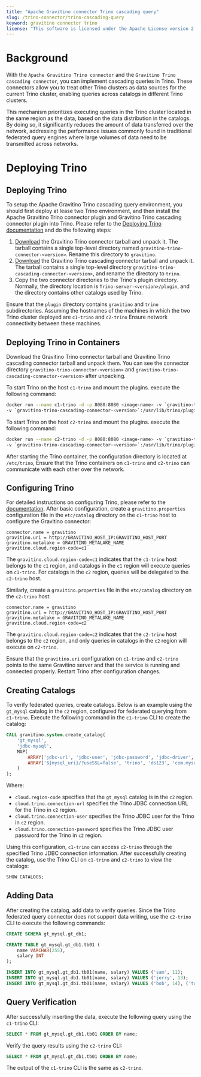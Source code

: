 ```yaml
---
title: "Apache Gravitino connector Trino cascading query"
slug: /trino-connector/trino-cascading-query
keyword: gravitino connector trino
license: "This software is licensed under the Apache License version 2."
---
```


# Background
With the `Apache Gravitino Trino connector` and the `Gravitino Trino cascading connector`, you can implement cascading queries in Trino.
These connectors allow you to treat other Trino clusters as data sources for the current Trino cluster,
enabling queries across catalogs in different Trino clusters.

This mechanism prioritizes executing queries in the Trino cluster located in the same region as the data,
based on the data distribution in the catalogs. By doing so, it significantly reduces the amount of data
transferred over the network, addressing the performance issues commonly found in traditional federated query engines
where large volumes of data need to be transmitted across networks.

# Deploying Trino

## Deploying Trino

To setup the Apache Gravitino Trino cascading query environment, you should first deploy at lease two Trino environment,
and then install the Apache Gravitino Trino connector plugin and Gravitino Trino cascading connector plugin into Trino.
Please refer to the [Deploying Trino documentation](installation.md) and do the following steps:

1. [Download](https://github.com/apache/gravitino/releases) the Gravitino Trino connector tarball and unpack it.
   The tarball contains a single top-level directory named `gravitino-trino-connector-<version>`. Rename this directory to `gravitino`.
2. [Download](https://github.com/datastrato/trino-cascading-connector/releases) the Gravitino Trino cascading connector tarball and unpack it.
   The tarball contains a single top-level directory `gravitino-trino-cascading-connector-<version>`, and rename the directory to `trino`.
3. Copy the two connector directories to the Trino's plugin directory.
   Normally, the directory location is `Trino-server-<version>/plugin`, and the directory contains other catalogs used by Trino.

Ensure that the `plugin` directory contains `gravitino` and `trino` subdirectories.
Assuming the hostnames of the machines in which the two Trino cluster deployed are `c1-trino` and `c2-trino` 
Ensure network connectivity between these machines. 

## Deploying Trino in Containers

Download the Gravitino Trino connector tarball and Gravitino Trino cascading connector tarball and unpack them.
You can see the connector directory `gravitino-trino-connector-<version>` and `gravitino-trino-cascading-connector-<version>`
after unpacking. 

To start Trino on the host `c1-trino` and mount the plugins. execute the following command:

```bash
docker run --name c1-trino -d -p 8080:8080 <image-name> -v `gravitino-trino-connector-<version>`:/usr/lib/trino/plugin/gravitino   
-v `gravitino-trino-cascading-connector-<version>`:/usr/lib/trino/plugin/trino
```

To start Trino on the host `c2-trino` and mount the plugins. execute the following command:

```bash
docker run --name c2-trino -d -p 8080:8080 <image-name> -v `gravitino-trino-connector-<version>`:/usr/lib/trino/plugin/gravitino   
-v `gravitino-trino-cascading-connector-<version>`:/usr/lib/trino/plugin/trino
```

After starting the Trino container, the configuration directory is located at `/etc/trino`, 
Ensure that the Trino containers on `c1-trino` and `c2-trino` can communicate with each other over the network.

## Configuring Trino

For detailed instructions on configuring Trino, 
please refer to the [documentation](https://trino.io/docs/current/installation/deployment.html#configuring-trino). 
After basic configuration, create a `gravitino.properties` configuration file in the `etc/catalog` directory 
on the `c1-trino` host to configure the Gravitino connector:

```text
connector.name = gravitino
gravitino.uri = http://GRAVITINO_HOST_IP:GRAVITINO_HOST_PORT
gravitino.metalake = GRAVITINO_METALAKE_NAME
gravitino.cloud.region-code=c1
```

The `gravitino.cloud.region-code=c1` indicates that the `c1-trino` host belongs to the `c1` region, 
and catalogs in the `c1` region will execute queries on `c1-trino`. 
For catalogs in the `c2` region, queries will be delegated to the `c2-trino` host. 

Similarly, create a `gravitino.properties` file in the `etc/catalog` directory on the `c2-trino` host:

```test
connector.name = gravitino
gravitino.uri = http://GRAVITINO_HOST_IP:GRAVITINO_HOST_PORT
gravitino.metalake = GRAVITINO_METALAKE_NAME
gravitino.cloud.region-code=c2
```

The `gravitino.cloud.region-code=c2` indicates that the `c2-trino` host belongs to the `c2` region, 
and only queries in catalogs in the `c2` region will execute on `c2-trino`. 

Ensure that the `gravitino.uri` configuration on `c1-trino` and `c2-trino` points to the same Gravitino server and 
that the service is running and connected properly. Restart Trino after configuration changes.

## Creating Catalogs

To verify federated queries, create catalogs. 
Below is an example using the `gt_mysql` catalog in the `c2` region, configured for federated querying from `c1-trino`. 
Execute the following command in the `c1-trino` CLI to create the catalog:

```sql
CALL gravitino.system.create_catalog(
    'gt_mysql',
    'jdbc-mysql',
    MAP(
        ARRAY['jdbc-url', 'jdbc-user', 'jdbc-password', 'jdbc-driver', 'cloud.region-code', 'cloud.trino.connection-url', 'cloud.trino.connection-user', 'cloud.trino.connection-password'],
        ARRAY['${mysql_uri}/?useSSL=false', 'trino', 'ds123', 'com.mysql.cj.jdbc.Driver', 'c2', 'jdbc:trino://c2-trino:8080', 'admin', '']
    )
);
```

Where:
- `cloud.region-code` specifies that the `gt_mysql` catalog is in the `c2` region.
- `cloud.trino.connection-url` specifies the Trino JDBC connection URL for the Trino in `c2` region.
- `cloud.trino.connection-user` specifies the Trino JDBC user for the Trino in `c2` region.
- `cloud.trino.connection-password` specifies the Trino JDBC user password for the Trino in `c2` region.

Using this configuration, `c1-trino` can access `c2-trino` through the specified Trino JDBC connection information. 
After successfully creating the catalog, use the Trino CLI on `c1-trino` and `c2-trino` to view the catalogs:

```sql
SHOW CATALOGS;
```

## Adding Data

After creating the catalog, add data to verify queries. 
Since the Trino federated query connector does not support data writing, use the `c2-trino` CLI to execute the following commands:

```sql
CREATE SCHEMA gt_mysql.gt_db1;

CREATE TABLE gt_mysql.gt_db1.tb01 (
    name VARCHAR(255),
    salary INT
);

INSERT INTO gt_mysql.gt_db1.tb01(name, salary) VALUES ('sam', 11);
INSERT INTO gt_mysql.gt_db1.tb01(name, salary) VALUES ('jerry', 13);
INSERT INTO gt_mysql.gt_db1.tb01(name, salary) VALUES ('bob', 14), ('tom', 12);
```

## Query Verification

After successfully inserting the data, execute the following query using the `c1-trino` CLI:

```sql
SELECT * FROM gt_mysql.gt_db1.tb01 ORDER BY name;
```

Verify the query results using the `c2-trino` CLI:

```sql
SELECT * FROM gt_mysql.gt_db1.tb01 ORDER BY name;
```

The output of the `c1-trino` CLI is the same as `c2-trino`.